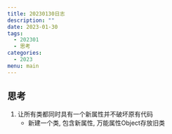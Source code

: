 ```yaml
---
title: 20230130日志
description: ""
date: 2023-01-30
tags:
  - 202301
  - 思考
categories:
  - 2023
menu: main
---
```


## 思考

1. 让所有类都同时具有一个新属性并不破坏原有代码
   - 新建一个类, 包含新属性, 万能属性Object存放旧类
